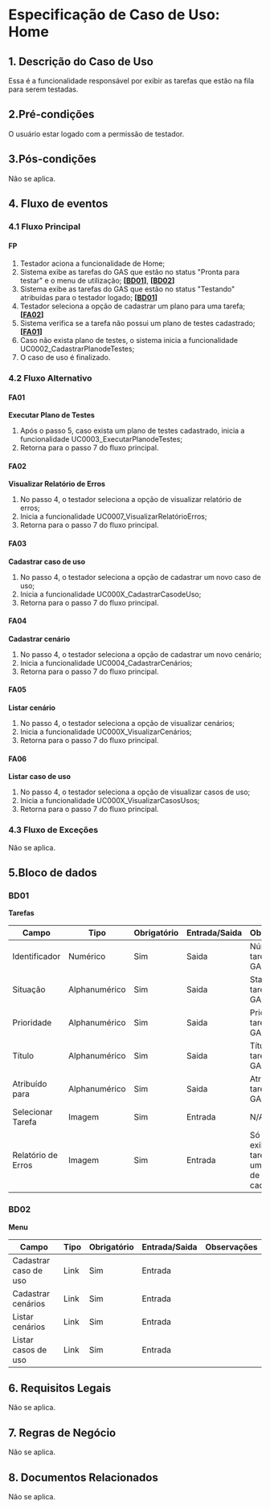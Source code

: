 # Especificação de Caso de Uso: Home

## 1. Descrição do Caso de Uso
Essa é a funcionalidade responsável por exibir as tarefas que estão na fila para serem testadas.

## 2.Pré-condições
O usuário estar logado com a permissão de testador.

## 3.Pós-condições
Não se aplica.

## 4. Fluxo de eventos
### 4.1 Fluxo Principal

#### FP
1. Testador aciona a funcionalidade de Home;
1. Sistema exibe as tarefas do GAS que estão no status "Pronta para testar" e o menu de utilização; **[[BD01](#bd01)]**, **[[BD02](#bd02)]**
1. Sistema exibe as tarefas do GAS que estão no status "Testando" atribuídas para o testador logado; **[[BD01](#bd01)]**
1. Testador seleciona a opção de cadastrar um plano para uma tarefa; **[[FA02](#fa02)]**
1. Sistema verifica se a tarefa não possui um plano de testes cadastrado; **[[FA01](#fa01)]**
1. Caso não exista plano de testes, o sistema inicia a funcionalidade UC0002_CadastrarPlanodeTestes;
1. O caso de uso é finalizado.

### 4.2 Fluxo Alternativo
#### FA01
**Executar Plano de Testes**

1. Após o passo 5, caso exista um plano de testes cadastrado, inicia a funcionalidade UC0003_ExecutarPlanodeTestes;
1. Retorna para o passo 7 do fluxo principal.

#### FA02
**Visualizar Relatório de Erros**

1. No passo 4, o testador seleciona a opção de visualizar relatório de erros;
1. Inicia a funcionalidade UC0007_VisualizarRelatórioErros;
1. Retorna para o passo 7 do fluxo principal.

#### FA03
**Cadastrar caso de uso**

1. No passo 4, o testador seleciona a opção de cadastrar um novo caso de uso;
1. Inicia a funcionalidade UC000X_CadastrarCasodeUso;
1. Retorna para o passo 7 do fluxo principal.
#### FA04
**Cadastrar cenário**

1. No passo 4, o testador seleciona a opção de cadastrar um novo cenário;
1. Inicia a funcionalidade UC0004_CadastrarCenários;
1. Retorna para o passo 7 do fluxo principal.

#### FA05
**Listar cenário**

1. No passo 4, o testador seleciona a opção de visualizar cenários;
1. Inicia a funcionalidade UC000X_VisualizarCenários;
1. Retorna para o passo 7 do fluxo principal.

#### FA06
**Listar caso de uso**

1. No passo 4, o testador seleciona a opção de visualizar casos de uso;
1. Inicia a funcionalidade UC000X_VisualizarCasosUsos;
1. Retorna para o passo 7 do fluxo principal.

### 4.3 Fluxo de Exceções
Não se aplica.

## 5.Bloco de dados
### BD01
**Tarefas**

| Campo                      | Tipo         | Obrigatório | Entrada/Saida | Observações |
|----------------------------|--------------|-------------|---------------|-------------|
| Identificador              | Numérico     | Sim         |         Saida | Número da tarefa no GAS |
| Situação                   | Alphanumérico| Sim         |         Saida | Status da tarefa no GAS |
| Prioridade                 | Alphanumérico| Sim         |         Saida | Prioridade da tarefa no GAS |
| Título                     | Alphanumérico| Sim         |         Saida | Título da tarefa no GAS |
| Atribuído para             | Alphanumérico| Sim         |         Saida | Atribuição da tarefa no GAS |
| Selecionar Tarefa          | Imagem       | Sim         |       Entrada | N/A.                    |
| Relatório de Erros         | Imagem       | Sim         |       Entrada | Só deve ser exibido se a tarefa tiver um relatório de erros cadastrado. |

### BD02
**Menu**

| Campo                      | Tipo         | Obrigatório | Entrada/Saida | Observações |
|----------------------------|--------------|-------------|---------------|-------------|
| Cadastrar caso de uso              | Link     | Sim         |         Entrada |  |
| Cadastrar cenários                 | Link | Sim         |         Entrada |  |
| Listar cenários                 | Link | Sim         |         Entrada |  |
| Listar casos de uso              | Link     | Sim         |         Entrada |  |

## 6. Requisitos Legais
Não se aplica.

## 7. Regras de Negócio
Não se aplica.

## 8. Documentos Relacionados
Não se aplica.

